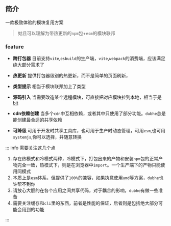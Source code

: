 ## 简介
一款极致体验的模块复用方案
> 姑且可以理解为带热更新的`npm`包+`esm`的模块联邦


### feature

- **跨打包器**
  目前支持`vite`,`esbuild`的生产端，`vite`,`webpack`的消费端，应该满足绝大部分需求了

- **热更新**
 提供打包器级别的热更新，而不是简单的页面刷新，

- **类型提示**
  相当于模块联邦加上了类型

- **源码引入**
 当需要改造某个远程模块，可直接把对应模块拉到本地，相当于是[bit]()

- **cdn依赖创建**
  当多个`cdn`中互相依赖，或者其中只使用了部分功能。`dubhe`总是能创建最合适的共享依赖

- **可降级**
  可用于开发时共享工具库，也可用于生产时动态管理，可用`esm`,也可用`systemjs`,你可以选择，并随意转换





::: info
需要关注这几个点
1. 存在热模式和冷模式两种，冷模式下，打包出来的产物和安装`npm`包的正常产物完全一致，热模式下，则是在浏览器中`import`。一个生产端下的产物只能使用同模式
2. 本质上是`esm`体系，但提供了`100%`的兼容，如果执意使用`umd`等方案，`dubhe`也许帮不到你
3. 请放心大胆的在各个应用之间共享代码，对于耦合的影响，`dubhe`有做一些准备
4. 需要关注缓存和`cli`里的东西，前者是性能的保证，后者则是包括绝大部分可能会用到的功能

:::



